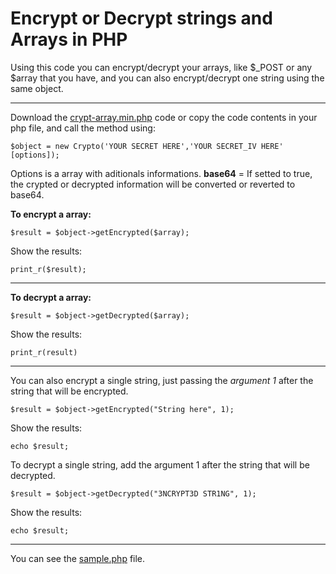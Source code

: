 <h1>Encrypt or Decrypt strings and Arrays in PHP</h1>
<p>Using this code you can encrypt/decrypt your arrays, like $_POST or any $array that you have, and you can also encrypt/decrypt one string using the same object.</p>

<hr>

<p>Download the <a  href="https://github.com/robzgf/crypt-array/blob/master/crypt-array.min.php">crypt-array.min.php</a> code or copy the code contents in your php file, and call the method using:</p>


    $object = new Crypto('YOUR SECRET HERE','YOUR SECRET_IV HERE' [options]);

Options is a array with aditionals informations. 
**base64** = If setted to true, the crypted or decrypted information will be converted or reverted to base64.

**To encrypt a array:**

    $result = $object->getEncrypted($array);
Show the results:

    print_r($result);

  ---

**To decrypt a array:**

    $result = $object->getDecrypted($array);

Show the results:

    print_r(result)

---

You can also encrypt a single string, just passing the *argument 1* after the string that will be encrypted.

    $result = $object->getEncrypted("String here", 1);

Show the results:

    echo $result;


To decrypt a single string, add the argument 1 after the string that will be decrypted.

    $result = $object->getDecrypted("3NCRYPT3D STR1NG", 1);

Show the results:

    echo $result;

---

<p>You can see the <a  href="https://github.com/robzgf/crypt-array/blob/master/sample.php">sample.php</a> file.
